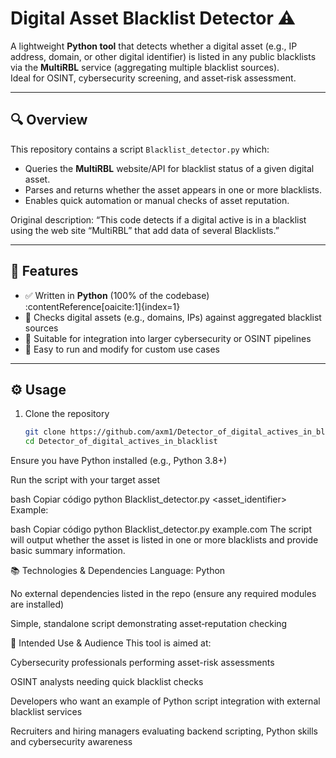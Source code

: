 # Digital Asset Blacklist Detector ⚠️

A lightweight **Python tool** that detects whether a digital asset (e.g., IP address, domain, or other digital identifier) is listed in any public blacklists via the **MultiRBL** service (aggregating multiple blacklist sources).  
Ideal for OSINT, cybersecurity screening, and asset‐risk assessment.

---

## 🔍 Overview

This repository contains a script `Blacklist_detector.py` which:
- Queries the **MultiRBL** website/API for blacklist status of a given digital asset.  
- Parses and returns whether the asset appears in one or more blacklists.  
- Enables quick automation or manual checks of asset reputation.

Original description: “This code detects if a digital active is in a blacklist using the web site “MultiRBL” that add data of several Blacklists.”  

---

## 🧰 Features

- ✅ Written in **Python** (100% of the codebase) :contentReference[oaicite:1]{index=1}  
- 🔎 Checks digital assets (e.g., domains, IPs) against aggregated blacklist sources  
- 🧩 Suitable for integration into larger cybersecurity or OSINT pipelines  
- 🚀 Easy to run and modify for custom use cases  

---

## ⚙️ Usage

1. Clone the repository  
   ```bash
   git clone https://github.com/axm1/Detector_of_digital_actives_in_blacklist.git
   cd Detector_of_digital_actives_in_blacklist
Ensure you have Python installed (e.g., Python 3.8+)

Run the script with your target asset

bash
Copiar código
python Blacklist_detector.py <asset_identifier>
Example:

bash
Copiar código
python Blacklist_detector.py example.com
The script will output whether the asset is listed in one or more blacklists and provide basic summary information.

📚 Technologies & Dependencies
Language: Python

No external dependencies listed in the repo (ensure any required modules are installed)

Simple, standalone script demonstrating asset‐reputation checking

🎯 Intended Use & Audience
This tool is aimed at:

Cybersecurity professionals performing asset-risk assessments

OSINT analysts needing quick blacklist checks

Developers who want an example of Python script integration with external blacklist services

Recruiters and hiring managers evaluating backend scripting, Python skills and cybersecurity awareness

